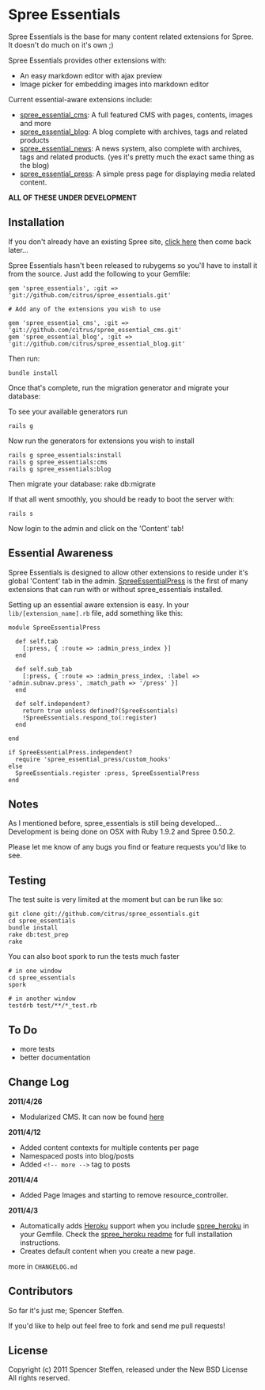 Spree Essentials
================

Spree Essentials is the base for many content related extensions for Spree. It doesn't do much on it's own ;)

Spree Essentials provides other extensions with:

* An easy markdown editor with ajax preview
* Image picker for embedding images into markdown editor

Current essential-aware extensions include:

* [spree_essential_cms](https://github.com/citrus/spree_essential_cms): A full featured CMS with pages, contents, images and more
* [spree_essential_blog](https://github.com/citrus/spree_essential_blog): A blog complete with archives, tags and related products
* [spree_essential_news](https://github.com/citrus/spree_essential_news): A news system, also complete with archives, tags and related products. (yes it's pretty much the exact same thing as the blog)
* [spree_essential_press](https://github.com/citrus/spree_essential_press): A simple press page for displaying media related content.



**ALL OF THESE UNDER DEVELOPMENT**



Installation
------------

If you don't already have an existing Spree site, [click here](http://spreecommerce.com/documentation/getting_started.html) then come back later...

Spree Essentials hasn't been released to rubygems so you'll have to install it from the source. Just add the following to your Gemfile:

    gem 'spree_essentials', :git => 'git://github.com/citrus/spree_essentials.git'
  
    # Add any of the extensions you wish to use
  
    gem 'spree_essential_cms', :git => 'git://github.com/citrus/spree_essential_cms.git'
    gem 'spree_essential_blog', :git => 'git://github.com/citrus/spree_essential_blog.git'
    
  
    
Then run:
    
    bundle install


Once that's complete, run the migration generator and migrate your database:

To see your available generators run
 
    rails g
 
    
Now run the generators for extensions you wish to install    
 
    rails g spree_essentials:install
    rails g spree_essentials:cms
    rails g spree_essentials:blog
 
    
Then migrate your database:
    rake db:migrate


If that all went smoothly, you should be ready to boot the server with:

    rails s


Now login to the admin and click on the 'Content' tab!



Essential Awareness
-------------------

Spree Essentials is designed to allow other extensions to reside under it's global 'Content' tab in the admin. [SpreeEssentialPress](https://github.com/citrus/spree_essential_press) is the first of many extensions that can run with or without spree_essentials installed.

Setting up an essential aware extension is easy. In your `lib/[extension_name].rb` file, add something like this:


    module SpreeEssentialPress
      
      def self.tab
        [:press, { :route => :admin_press_index }]
      end
      
      def self.sub_tab
        [:press, { :route => :admin_press_index, :label => 'admin.subnav.press', :match_path => '/press' }]
      end
      
      def self.independent?
        return true unless defined?(SpreeEssentials)
        !SpreeEssentials.respond_to(:register)
      end
    
    end
    
    if SpreeEssentialPress.independent?
      require 'spree_essential_press/custom_hooks'
    else 
      SpreeEssentials.register :press, SpreeEssentialPress 
    end




Notes
-----

As I mentioned before, spree_essentials is still being developed... Development is being done on OSX with Ruby 1.9.2 and Spree 0.50.2.

Please let me know of any bugs you find or feature requests you'd like to see. 


Testing
-------

The test suite is very limited at the moment but can be run like so:

    git clone git://github.com/citrus/spree_essentials.git
    cd spree_essentials
    bundle install
    rake db:test_prep
    rake
    
    
You can also boot spork to run the tests much faster

    # in one window
    cd spree_essentials
    spork
    
    # in another window
    testdrb test/**/*_test.rb
    
    


To Do
-----

* more tests
* better documentation




Change Log
----------


**2011/4/26**

* Modularized CMS. It can now be found [here](https://github.com/citrus/spree_essential_cms)

**2011/4/12**

* Added content contexts for multiple contents per page
* Namespaced posts into blog/posts
* Added `<!-- more -->` tag to posts


**2011/4/4**

* Added Page Images and starting to remove resource_controller.


**2011/4/3**

* Automatically adds [Heroku](http://heroku.com) support when you include [spree_heroku](https://github.com/paxer/spree-heroku) in your Gemfile. Check the [spree_heroku readme](https://github.com/paxer/spree-heroku#readme) for full installation instructions.
* Creates default content when you create a new page.

more in `CHANGELOG.md`


Contributors
------------

So far it's just me; Spencer Steffen. 

If you'd like to help out feel free to fork and send me pull requests!



License
-------

Copyright (c) 2011 Spencer Steffen, released under the New BSD License All rights reserved.